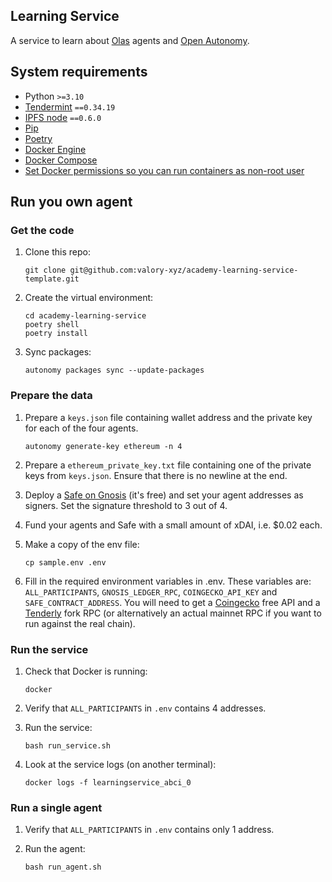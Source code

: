 ## Learning Service

A service to learn about [Olas](https://olas.network/) agents and [Open Autonomy](https://github.com/valory-xyz/open-autonomy).


## System requirements

- Python `>=3.10`
- [Tendermint](https://docs.tendermint.com/v0.34/introduction/install.html) `==0.34.19`
- [IPFS node](https://docs.ipfs.io/install/command-line/#official-distributions) `==0.6.0`
- [Pip](https://pip.pypa.io/en/stable/installation/)
- [Poetry](https://python-poetry.org/)
- [Docker Engine](https://docs.docker.com/engine/install/)
- [Docker Compose](https://docs.docker.com/compose/install/)
- [Set Docker permissions so you can run containers as non-root user](https://docs.docker.com/engine/install/linux-postinstall/)


## Run you own agent

### Get the code

1. Clone this repo:

    ```
    git clone git@github.com:valory-xyz/academy-learning-service-template.git
    ```

2. Create the virtual environment:

    ```
    cd academy-learning-service
    poetry shell
    poetry install
    ```

3. Sync packages:

    ```
    autonomy packages sync --update-packages
    ```

### Prepare the data

1. Prepare a `keys.json` file containing wallet address and the private key for each of the four agents.

    ```
    autonomy generate-key ethereum -n 4
    ```

2. Prepare a `ethereum_private_key.txt` file containing one of the private keys from `keys.json`. Ensure that there is no newline at the end.

3. Deploy a [Safe on Gnosis](https://app.safe.global/welcome) (it's free) and set your agent addresses as signers. Set the signature threshold to 3 out of 4.

4. Fund your agents and Safe with a small amount of xDAI, i.e. $0.02 each.

5. Make a copy of the env file:

    ```
    cp sample.env .env
    ```

6. Fill in the required environment variables in .env. These variables are: `ALL_PARTICIPANTS`, `GNOSIS_LEDGER_RPC`, `COINGECKO_API_KEY` and `SAFE_CONTRACT_ADDRESS`. You will need to get a [Coingecko](https://www.coingecko.com/) free API and a [Tenderly](https://tenderly.co/) fork RPC (or alternatively an actual mainnet RPC if you want to run against the real chain).


### Run the service

1. Check that Docker is running:

    ```
    docker
    ```

2. Verify that `ALL_PARTICIPANTS` in `.env` contains 4 addresses.

3. Run the service:

    ```
    bash run_service.sh
    ```

4. Look at the service logs (on another terminal):

    ```
    docker logs -f learningservice_abci_0
    ```


### Run a single agent

1. Verify that `ALL_PARTICIPANTS` in `.env` contains only 1 address.

2. Run the agent:

    ```
    bash run_agent.sh
    ```